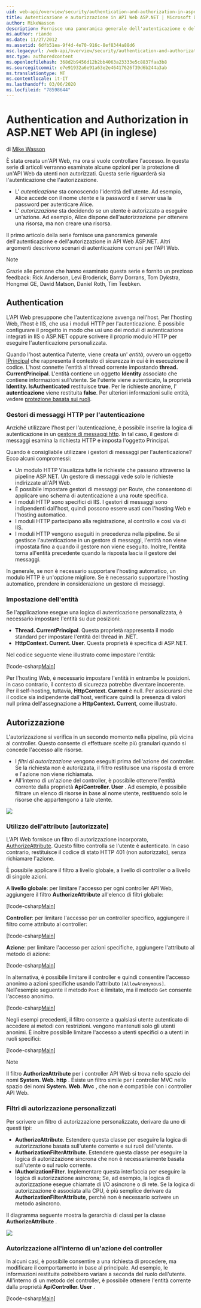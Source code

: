 ```yaml
---
uid: web-api/overview/security/authentication-and-authorization-in-aspnet-web-api
title: Autenticazione e autorizzazione in API Web ASP.NET | Microsoft Docs
author: MikeWasson
description: Fornisce una panoramica generale dell'autenticazione e dell'autorizzazione in API Web ASP.NET.
ms.author: riande
ms.date: 11/27/2012
ms.assetid: 6dfb51ea-9f4d-4e70-916c-8ef8344a88d6
msc.legacyurl: /web-api/overview/security/authentication-and-authorization-in-aspnet-web-api
msc.type: authoredcontent
ms.openlocfilehash: 368d2b9456d12b2bb4063a23333e5c8837faa3b8
ms.sourcegitcommit: e7e91932a6e91a63e2e46417626f39d6b244a3ab
ms.translationtype: MT
ms.contentlocale: it-IT
ms.lasthandoff: 03/06/2020
ms.locfileid: "78598644"
---
```

# <a name="authentication-and-authorization-in-aspnet-web-api"></a>Authentication and Authorization in ASP.NET Web API (in inglese)

di [Mike Wasson](https://github.com/MikeWasson)

È stata creata un'API Web, ma ora si vuole controllare l'accesso. In questa serie di articoli verranno esaminate alcune opzioni per la protezione di un'API Web da utenti non autorizzati. Questa serie riguarderà sia l'autenticazione che l'autorizzazione.

- L' *autenticazione* sta conoscendo l'identità dell'utente. Ad esempio, Alice accede con il nome utente e la password e il server usa la password per autenticare Alice.
- L' *autorizzazione* sta decidendo se un utente è autorizzato a eseguire un'azione. Ad esempio, Alice dispone dell'autorizzazione per ottenere una risorsa, ma non creare una risorsa.

Il primo articolo della serie fornisce una panoramica generale dell'autenticazione e dell'autorizzazione in API Web ASP.NET. Altri argomenti descrivono scenari di autenticazione comuni per l'API Web.

> [!NOTE]
> Grazie alle persone che hanno esaminato questa serie e fornito un prezioso feedback: Rick Anderson, Levi Broderick, Barry Dorrans, Tom Dykstra, Hongmei GE, David Matson, Daniel Roth, Tim Teebken.

## <a name="authentication"></a>Authentication

L'API Web presuppone che l'autenticazione avvenga nell'host. Per l'hosting Web, l'host è IIS, che usa i moduli HTTP per l'autenticazione. È possibile configurare il progetto in modo che usi uno dei moduli di autenticazione integrati in IIS o ASP.NET oppure scrivere il proprio modulo HTTP per eseguire l'autenticazione personalizzata.

Quando l'host autentica l'utente, viene creata un' *entità*, ovvero un oggetto [IPrincipal](https://msdn.microsoft.com/library/System.Security.Principal.IPrincipal.aspx) che rappresenta il contesto di sicurezza in cui è in esecuzione il codice. L'host connette l'entità al thread corrente impostando **thread. CurrentPrincipal**. L'entità contiene un oggetto **Identity** associato che contiene informazioni sull'utente. Se l'utente viene autenticato, la proprietà **Identity. IsAuthenticated** restituisce **true**. Per le richieste anonime, l' **autenticazione** viene restituita **false**. Per ulteriori informazioni sulle entità, vedere [protezione basata sui ruoli](https://msdn.microsoft.com/library/shz8h065.aspx).

### <a name="http-message-handlers-for-authentication"></a>Gestori di messaggi HTTP per l'autenticazione

Anziché utilizzare l'host per l'autenticazione, è possibile inserire la logica di autenticazione in un [gestore di messaggi http](../advanced/http-message-handlers.md). In tal caso, il gestore di messaggi esamina la richiesta HTTP e imposta l'oggetto Principal.

Quando è consigliabile utilizzare i gestori di messaggi per l'autenticazione? Ecco alcuni compromessi:

- Un modulo HTTP Visualizza tutte le richieste che passano attraverso la pipeline ASP.NET. Un gestore di messaggi vede solo le richieste indirizzate all'API Web.
- È possibile impostare gestori di messaggi per Route, che consentono di applicare uno schema di autenticazione a una route specifica.
- I moduli HTTP sono specifici di IIS. I gestori di messaggi sono indipendenti dall'host, quindi possono essere usati con l'hosting Web e l'hosting automatico.
- I moduli HTTP partecipano alla registrazione, al controllo e così via di IIS.
- I moduli HTTP vengono eseguiti in precedenza nella pipeline. Se si gestisce l'autenticazione in un gestore di messaggi, l'entità non viene impostata fino a quando il gestore non viene eseguito. Inoltre, l'entità torna all'entità precedente quando la risposta lascia il gestore dei messaggi.

In generale, se non è necessario supportare l'hosting automatico, un modulo HTTP è un'opzione migliore. Se è necessario supportare l'hosting automatico, prendere in considerazione un gestore di messaggi.

### <a name="setting-the-principal"></a>Impostazione dell'entità

Se l'applicazione esegue una logica di autenticazione personalizzata, è necessario impostare l'entità su due posizioni:

- **Thread. CurrentPrincipal**. Questa proprietà rappresenta il modo standard per impostare l'entità del thread in .NET.
- **HttpContext. Current. User**. Questa proprietà è specifica di ASP.NET.

Nel codice seguente viene illustrato come impostare l'entità:

[!code-csharp[Main](authentication-and-authorization-in-aspnet-web-api/samples/sample1.cs)]

Per l'hosting Web, è necessario impostare l'entità in entrambe le posizioni. in caso contrario, il contesto di sicurezza potrebbe diventare incoerente. Per il self-hosting, tuttavia, **HttpContext. Current** è null. Per assicurarsi che il codice sia indipendente dall'host, verificare quindi la presenza di valori null prima dell'assegnazione a **HttpContext. Current**, come illustrato.

## <a name="authorization"></a>Autorizzazione

L'autorizzazione si verifica in un secondo momento nella pipeline, più vicina al controller. Questo consente di effettuare scelte più granulari quando si concede l'accesso alle risorse.

- I *filtri di autorizzazione* vengono eseguiti prima dell'azione del controller. Se la richiesta non è autorizzata, il filtro restituisce una risposta di errore e l'azione non viene richiamata.
- All'interno di un'azione del controller, è possibile ottenere l'entità corrente dalla proprietà **ApiController. User** . Ad esempio, è possibile filtrare un elenco di risorse in base al nome utente, restituendo solo le risorse che appartengono a tale utente.

![](authentication-and-authorization-in-aspnet-web-api/_static/image1.png)

<a id="auth3"></a>
### <a name="using-the-authorize-attribute"></a>Utilizzo dell'attributo [autorizzate]

L'API Web fornisce un filtro di autorizzazione incorporato, [AuthorizeAttribute](https://msdn.microsoft.com/library/system.web.http.authorizeattribute.aspx). Questo filtro controlla se l'utente è autenticato. In caso contrario, restituisce il codice di stato HTTP 401 (non autorizzato), senza richiamare l'azione.

È possibile applicare il filtro a livello globale, a livello di controller o a livello di singole azioni.

A **livello globale**: per limitare l'accesso per ogni controller API Web, aggiungere il filtro **AuthorizeAttribute** all'elenco di filtri globale:

[!code-csharp[Main](authentication-and-authorization-in-aspnet-web-api/samples/sample2.cs)]

**Controller**: per limitare l'accesso per un controller specifico, aggiungere il filtro come attributo al controller:

[!code-csharp[Main](authentication-and-authorization-in-aspnet-web-api/samples/sample3.cs)]

**Azione**: per limitare l'accesso per azioni specifiche, aggiungere l'attributo al metodo di azione:

[!code-csharp[Main](authentication-and-authorization-in-aspnet-web-api/samples/sample4.cs)]

In alternativa, è possibile limitare il controller e quindi consentire l'accesso anonimo a azioni specifiche usando l'attributo `[AllowAnonymous]`. Nell'esempio seguente il metodo `Post` è limitato, ma il metodo `Get` consente l'accesso anonimo.

[!code-csharp[Main](authentication-and-authorization-in-aspnet-web-api/samples/sample5.cs)]

Negli esempi precedenti, il filtro consente a qualsiasi utente autenticato di accedere ai metodi con restrizioni. vengono mantenuti solo gli utenti anonimi. È inoltre possibile limitare l'accesso a utenti specifici o a utenti in ruoli specifici:

[!code-csharp[Main](authentication-and-authorization-in-aspnet-web-api/samples/sample6.cs)]

> [!NOTE]
> Il filtro **AuthorizeAttribute** per i controller API Web si trova nello spazio dei nomi **System. Web. http** . Esiste un filtro simile per i controller MVC nello spazio dei nomi **System. Web. Mvc** , che non è compatibile con i controller API Web.

### <a name="custom-authorization-filters"></a>Filtri di autorizzazione personalizzati

Per scrivere un filtro di autorizzazione personalizzato, derivare da uno di questi tipi:

- **AuthorizeAttribute**. Estendere questa classe per eseguire la logica di autorizzazione basata sull'utente corrente e sui ruoli dell'utente.
- **AuthorizationFilterAttribute**. Estendere questa classe per eseguire la logica di autorizzazione sincrona che non è necessariamente basata sull'utente o sul ruolo corrente.
- **IAuthorizationFilter**. Implementare questa interfaccia per eseguire la logica di autorizzazione asincrona; Se, ad esempio, la logica di autorizzazione esegue chiamate di I/O asincrone o di rete. Se la logica di autorizzazione è associata alla CPU, è più semplice derivare da **AuthorizationFilterAttribute**, perché non è necessario scrivere un metodo asincrono.

Il diagramma seguente mostra la gerarchia di classi per la classe **AuthorizeAttribute** .

![](authentication-and-authorization-in-aspnet-web-api/_static/image2.png)

### <a name="authorization-inside-a-controller-action"></a>Autorizzazione all'interno di un'azione del controller

In alcuni casi, è possibile consentire a una richiesta di procedere, ma modificare il comportamento in base al principale. Ad esempio, le informazioni restituite potrebbero variare a seconda del ruolo dell'utente. All'interno di un metodo del controller, è possibile ottenere l'entità corrente dalla proprietà **ApiController. User** .

[!code-csharp[Main](authentication-and-authorization-in-aspnet-web-api/samples/sample7.cs)]
